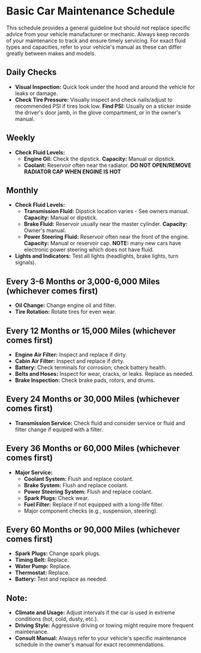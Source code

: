 # Basic Car Maintenance Schedule

This schedule provides a general guideline but should not replace specific advice from your vehicle manufacturer or mechanic. Always keep records of your maintenance to track and ensure timely servicing. For exact fluid types and capacities, refer to your vehicle's manual as these can differ greatly between makes and models.

## Daily Checks
- **Visual Inspection:** Quick look under the hood and around the vehicle for leaks or damage.
- **Check Tire Pressure:** Visually inspect and check nails/adjust to recommended PSI if tires look low. **Find PSI:** Usually on a sticker inside the driver's door jamb, in the glove compartment, or in the owner's manual.

## Weekly
- **Check Fluid Levels:** 
  - **Engine Oil:** Check the dipstick. **Capacity:** Manual or dipstick.
  - **Coolant:** Reservoir often near the radiator. **DO NOT OPEN/REMOVE RADIATOR CAP WHEN ENGINE IS HOT**

## Monthly
- **Check Fluid Levels:**
  - **Transmission Fluid:** Dipstick location varies - See owners manual. **Capacity:** Manual or dipstick.
  - **Brake Fluid:** Reservoir usually near the master cylinder. **Capacity:** Owner's manual.
  - **Power Steering Fluid:** Reservoir often near the front of the engine. **Capacity:** Manual or reservoir cap. **NOTE:** many new cars have electronic power steering which does not have fluid.
- **Lights and Indicators:** Test all lights (headlights, brake lights, turn signals).

## Every 3-6 Months or 3,000-6,000 Miles (whichever comes first)
- **Oil Change:** Change engine oil and filter.
- **Tire Rotation:** Rotate tires for even wear.

## Every 12 Months or 15,000 Miles (whichever comes first)
- **Engine Air Filter:** Inspect and replace if dirty.
- **Cabin Air Filter:** Inspect and replace if dirty.
- **Battery:** Check terminals for corrosion; check battery health.
- **Belts and Hoses:** Inspect for wear, cracks, or leaks. Replace as needed.
- **Brake Inspection:** Check brake pads, rotors, and drums.

## Every 24 Months or 30,000 Miles (whichever comes first)
- **Transmission Service:** Check fluid and consider service or fluid and filter change if equiped with a filter.

## Every 36 Months or 60,000 Miles (whichever comes first)
- **Major Service:**
  - **Coolant System:** Flush and replace coolant.
  - **Brake System:** Flush and replace coolant.
  - **Power Steering System:** Flush and replace coolant.
  - **Spark Plugs:** Check wear.
  - **Fuel Filter:** Replace if not equipped with a long-life filter.
  - Major component checks (e.g., suspension, steering).

## Every 60 Months or 90,000 Miles (whichever comes first)
- **Spark Plugs:** Change spark plugs.
- **Timing Belt:** Replace.
- **Water Pump:** Replace.
- **Thermostat:** Replace.
- **Battery:** Test and replace as needed.

## Note:
- **Climate and Usage:** Adjust intervals if the car is used in extreme conditions (hot, cold, dusty, etc.).
- **Driving Style:** Aggressive driving or towing might require more frequent maintenance.
- **Consult Manual:** Always refer to your vehicle's specific maintenance schedule in the owner's manual for exact recommendations.
